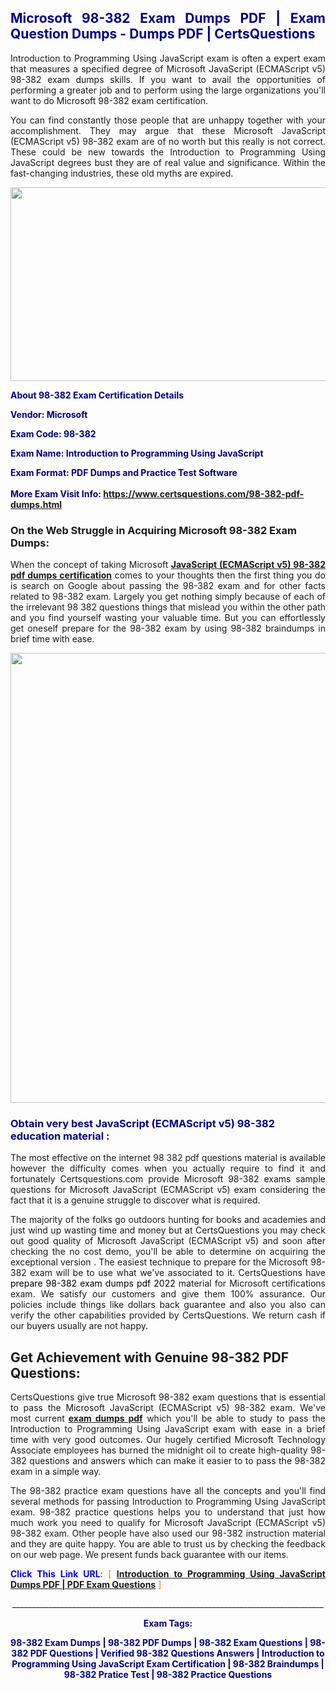 <h2 style="text-align: justify;"><span style="color: #000080;">Microsoft 98-382 Exam Dumps PDF | Exam Question Dumps - Dumps PDF | CertsQuestions</span></h2>
<p style="text-align: justify;">Introduction to Programming Using JavaScript exam is often a expert exam that measures a specified degree of Microsoft JavaScript (ECMAScript v5) 98-382 exam dumps skills. If you want to avail the opportunities of performing a greater job and to perform using the large organizations you'll want to do Microsoft 98-382 exam certification.</p>
<p style="text-align: justify;">You can find constantly those people that are unhappy together with your accomplishment. They may argue that these Microsoft JavaScript (ECMAScript v5) 98-382 exam are of no worth but this really is not correct. These could be new towards the Introduction to Programming Using JavaScript degrees bust they are of real value and significance. Within the fast-changing industries, these old myths are expired.</p>
<p><img style="display: block; margin-left: auto; margin-right: auto;" src="https://i.imgur.com/eaP4ae9.png" width="840" height="310" /></p>
<p><span style="color: #000080;"><strong>About 98-382 Exam Certification Details</strong></span></p>
<p><span style="color: #000080;"><strong>Vendor: Microsoft<br /></strong></span></p>
<p><span style="color: #000080;"><strong>Exam Code: 98-382</strong></span></p>
<p><span style="color: #000080;"><strong>Exam Name: Introduction to Programming Using JavaScript</strong></span></p>
<p><span style="color: #000080;"><strong>Exam Format: PDF Dumps and Practice Test Software<br /><br />More Exam Visit Info: <span style="color: #ff6600;"><a href="https://www.certsquestions.com/98-382-pdf-dumps.html">https://www.certsquestions.com/98-382-pdf-dumps.html</a></span></strong></span></p>
<h3>On the Web Struggle in Acquiring Microsoft 98-382 Exam Dumps:</h3>
<p style="text-align: justify;">When the concept of taking Microsoft <a href="https://www.certsquestions.com/98-382-pdf-dumps.html"><strong>JavaScript (ECMAScript v5) 98-382 pdf dumps certification</strong></a> comes to your thoughts then the first thing you do is search on Google about passing the 98-382 exam and for other facts related to 98-382 exam. Largely you get nothing simply because of each of the irrelevant 98 382 questions things that mislead you within the other path and you find yourself wasting your valuable time. But you can effortlessly get oneself prepare for the 98-382 exam by using 98-382 braindumps in brief time with ease.</p>
<p><a href="https://www.certsquestions.com/98-382-pdf-dumps.html"><img style="display: block; margin-left: auto; margin-right: auto;" src="https://i.imgur.com/pxhoKQ2.png" width="720" /></a></p>
<h3><span style="color: #000080;">Obtain very best JavaScript (ECMAScript v5) 98-382 education material :</span></h3>
<p style="text-align: justify;">The most effective on the internet 98 382 pdf questions material is available however the difficulty comes when you actually require to find it and fortunately Certsquestions.com provide Microsoft 98-382 exams sample questions for Microsoft JavaScript (ECMAScript v5) exam considering the fact that it is a genuine struggle to discover what is required.</p>
<p style="text-align: justify;">The majority of the folks go outdoors hunting for books and academies and just wind up wasting time and money but at CertsQuestions you may check out good quality of Microsoft JavaScript (ECMAScript v5) and soon after checking the no cost demo, you'll be able to determine on acquiring the exceptional version . The easiest technique to prepare for the Microsoft 98-382 exam will be to use what we've associated to it. CertsQuestions have <span style="color: #000000;">prepare 98-382 exam dumps pdf 2022</span> material for Microsoft certifications exam. We satisfy our customers and give them 100% assurance. Our policies include things like dollars back guarantee and also you also can verify the other capabilities provided by CertsQuestions. We return cash if our buyers usually are not happy.</p>
<h2>Get Achievement with Genuine 98-382 PDF Questions:</h2>
<p style="text-align: justify;">CertsQuestions give true Microsoft 98-382 exam questions that is essential to pass the Microsoft JavaScript (ECMAScript v5) 98-382 exam. We've most current<strong>&nbsp;<a href="https://www.certsquestions.com/">exam dumps pdf</a></strong>&nbsp;which you'll be able to study to pass the Introduction to Programming Using JavaScript exam with ease in a brief time with very good outcomes. Our hugely certified Microsoft Technology Associate employees has burned the midnight oil to create high-quality 98-382 questions and answers which can make it easier to to pass the 98-382 exam in a simple way.</p>
<p style="text-align: justify;">The 98-382 practice exam questions have all the concepts and you'll find several methods for passing Introduction to Programming Using JavaScript exam. 98-382 practice questions helps you to understand that just how much work you need to qualify for Microsoft JavaScript (ECMAScript v5) 98-382 exam. Other people have also used our 98-382 instruction material and they are quite happy. You are able to trust us by checking the feedback on our web page. We present funds back guarantee with our items.</p>
<p style="text-align: justify;"><span style="color: #0000ff;"><strong>Click This Link URL</strong>:</span> <span style="color: #ff6600;">[ <strong><a href="https://www.certsquestions.com/microsoft-technology-associate-certification.html">Introduction to Programming Using JavaScript Dumps PDF | PDF Exam Questions</a></strong> ]</span></p>
<p style="text-align: center;">______________________________________________________________________________</p>
<p style="text-align: center;"><span style="color: #000080;"><strong>Exam Tags:</strong></span></p>
<p style="text-align: center;"><span style="color: #000080;"><strong>98-382 Exam Dumps | 98-382 PDF Dumps | 98-382 Exam Questions | 98-382 PDF Questions | Verified 98-382 Questions Answers | Introduction to Programming Using JavaScript Exam Certification | 98-382 Braindumps | 98-382 Pratice Test | 98-382 Practice Questions</strong></span></p>

